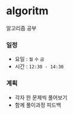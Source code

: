 # algoritm
알고리즘 공부

### 일정
- 요일 : ```월``` ```수``` ```금```
- 시간 : ```12:30 - 14:30```

### 계획
- 각자 한 문제씩 풀어보기
- 함께 풀이과정 피드백
